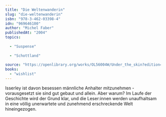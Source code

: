 ```yaml
---
title: "Die Weltenwanderin"
slug: "die-weltenwanderin"
isbn: "978-3-462-03398-4"
idn: "969646100"
author: "Michel Faber"
publishedAt: "2004"
topics:
  
  - "Suspense"
    
  - "Schottland"
    
source: "https://openlibrary.org/works/OL56004W/Under_the_skin?edition=underskin0000fabe_b1a8"
books: 
  - "wishlist"
---
```

Isserley ist davon besessen männliche Anhalter mitzunehmen - vorausgesetzt sie 
sind gut gebaut und allein. Aber warum? Im Laufe der Geschichte wird der Grund 
klar, und die Leser:innen werden unaufhaltsam in eine völlig unerwartete und 
zunehmend erschreckende Welt hineingezogen.